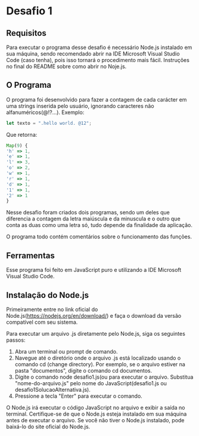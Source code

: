 # Desafio 1

## Requisitos

Para executar o programa desse desafio é necessário Node.js instalado em sua máquina, sendo recomendado abrir na IDE Microsoft Visual Studio Code (caso tenha), pois isso tornará o procedimento mais fácil.
Instruções no final do README sobre como abrir no Noje.js.

## O Programa

O programa foi desenvolvido para fazer a contagem de cada carácter em uma strings inserida pelo usuário, ignorando caracteres não alfanuméricos(@!?…). Exemplo:

```javascript
let texto = ".hello world. @12";
```
Que retorna:

```javascript
Map(9) {
'h' => 1,
'e' => 1,
'l' => 3,
'o' => 2,
'w' => 1,
'r' => 1,
'd' => 1,
'1' => 1,
'2' => 1
}
```


Nesse desafio foram criados dois programas, sendo um deles que diferencia a contagem da letra maiúscula e da minuscula e o outro que conta as duas como uma letra só, tudo depende da finalidade da aplicação.

O programa todo contém comentários sobre o funcionamento das funções.

## Ferramentas

Esse programa foi feito em JavaScript puro e utilizando a IDE Microsoft Visual Studio Code.

## Instalação do Node.js

Primeiramente entre no link oficial do Node.js(https://nodejs.org/en/download/) e faça o download da versão compatível com seu sistema.

Para executar um arquivo .js diretamente pelo Node.js, siga os seguintes passos:

1. Abra um terminal ou prompt de comando.
2. Navegue até o diretório onde o arquivo .js está localizado usando o comando cd (change directory). Por exemplo, se o arquivo estiver na pasta "documentos", digite o comando cd documentos.
3. Digite o comando node desafio1.js(ou  para executar o arquivo. Substitua "nome-do-arquivo.js" pelo nome do JavaScript(desafio1.js ou desafio1SolucaoAlternativa.js).
4. Pressione a tecla "Enter" para executar o comando.

O Node.js irá executar o código JavaScript no arquivo e exibir a saída no terminal. Certifique-se de que o Node.js esteja instalado em sua máquina antes de executar o arquivo. Se você não tiver o Node.js instalado, pode baixá-lo do site oficial do Node.js.
